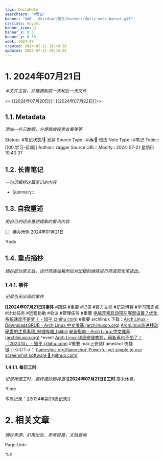 ```yaml
---
tags: DailyNote
searchterm: "#周记"
banner: "040 - Obsidian/附件/banners/daily-note-banner.gif"
cssclass: noyaml
banner_icon: 💌
banner_x: 0.5
banner_y: 0.38
week: 2024-29
created: 2024-07-21 19:40:38
updated: 2024-07-21 19:40:38
---
```


# 1. 2024年07月21日

_本文件主旨，并链接到前一天和后一天文件_

<< [[2024年07月20日]] | [[2024年07月22日]]>>

## 1.1. Metadata

_添加一些元数据，方便后续搜索查看等等_

Status:: #笔记状态/🌱 发芽
Source Type:: #📥/💭 想法 
Note Type:: #笔记
Topic:: [[00.学习-前端]]
Author:: zagger
Source URL::
Modify:: 2024-07-21 星期日 19:40:37

## 1.2. 长青笔记

_一句话概括这篇笔记的内容_

- Summary::

## 1.3. 自我重述

_用自己的话去重述提取的重点内容_

- [ ] 待办示例 2024年07月21日

^todo

## 1.4. 重点摘抄

_摘抄部分原文后，进行筛选加粗然后对加粗的继续进行筛选荧光笔选出。_

### 1.4.1. 事件

_记录当天出现的事件_

**[[2024年07月21日]]事件** 
#跟踪 #重要 #记录 #官方文档 #记录博客 #学习知识点 #计划任务 #远程协助 #会议 #管理任务
#重要 [电脑开机启动项在哪里设置？优化系统速度不是梦！ - 知乎 (zhihu.com)](https://zhuanlan.zhihu.com/p/683036880)
#重要 archlinux 下载：[Arch Linux - Downloads](https://archlinux.org/download/)[GRUB - Arch Linux 中文维基 (archlinuxcn.org)](https://wiki.archlinuxcn.org/wiki/GRUB)
[ArchLinux装进移动硬盘的注意事项_哔哩哔哩_bilibili](https://www.bilibili.com/video/BV1oH4y127o5/?spm_id_from=..search-card.all.click&vd_source=af94dc11f0a1751ebb3c2090844ad9f6)
[安装指南 - Arch Linux 中文维基 (archlinuxcn.org)](https://wiki.archlinuxcn.org/wiki/%E5%AE%89%E8%A3%85%E6%8C%87%E5%8D%97)
^event
[Arch Linux 详细安装教程，萌新再也不怕了！「2023.10」 - 知乎 (zhihu.com)](https://zhuanlan.zhihu.com/p/596227524)
#重要 mac上安装flameshot 快捷键:`C+SHIFT+X`： [flameshot-org/flameshot: Powerful yet simple to use screenshot software :camera_flash: (github.com)](https://github.com/flameshot-org/flameshot?tab=readme-ov-file#installation)
#### 1.4.1.1. 每日工时

_记录禅道工时，最终摘抄到禅道_
**[[2024年07月21日]]工时**
周末休息。

^time

本周记录：[[2024年第29周记录]]

# 2. 相关文章

_摘抄来源，引用出处，参考链接，文档查询_

Page Link::

^url
